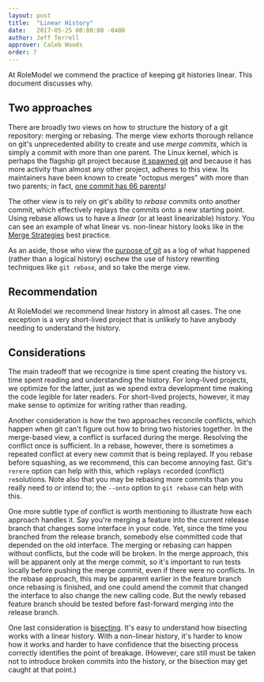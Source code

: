 ```yaml
---
layout: post
title:  "Linear History"
date:   2017-05-25 00:00:00 -0400
author: Jeff Terrell
approver: Caleb Woods
order: 7
---
```


At RoleModel we commend the practice of keeping git histories linear. This
document discusses why.

## Two approaches

There are broadly two views on how to structure the history of a git repository:
merging or rebasing. The merge view exhorts thorough reliance on git's
unprecedented ability to create and use _merge commits_, which is simply a
commit with more than one parent. The Linux kernel, which is perhaps the
flagship git project because
[it spawned git](https://git-scm.com/book/en/v2/Getting-Started-A-Short-History-of-Git) and
because it has more activity than almost any other project, adheres to this
view. Its maintainers have been known to create "octopus merges" with more than
two parents; in fact,
[one commit has 66 parents](https://www.destroyallsoftware.com/blog/2017/the-biggest-and-weirdest-commits-in-linux-kernel-git-history)!

The other view is to rely on git's ability to _rebase_ commits onto another
commit, which effectively replays the commits onto a new starting point. Using
rebase allows us to have a _linear_ (or at least linearizable) history. You can
see an example of what linear vs. non-linear history looks like in
the [Merge Strategies](merge-strategies#background) best practice.

As an aside, those who view the [purpose of git](purpose-of-git) as a log
of what happened (rather than a logical history) eschew the use of history
rewriting techniques like `git rebase`, and so take the merge view.

## Recommendation

At RoleModel we recommend linear history in almost all cases. The one exception
is a very short-lived project that is unlikely to have anybody needing to
understand the history.

## Considerations

The main tradeoff that we recognize is time spent creating the history vs. time
spent reading and understanding the history. For long-lived projects, we
optimize for the latter, just as we spend extra development time making the code
legible for later readers. For short-lived projects, however, it may make sense
to optimize for writing rather than reading.

Another consideration is how the two approaches reconcile conflicts, which
happen when git can't figure out how to bring two histories together. In the
merge-based view, a conflict is surfaced during the merge. Resolving the
conflict once is sufficient. In a rebase, however, there is sometimes a repeated
conflict at every new commit that is being replayed. If you rebase before
squashing, as we recommend, this can become annoying fast. Git's `rerere` option
can help with this, which `re`plays `re`corded (conflict) `re`solutions. Note
also that you may be rebasing more commits than you really need to or intend to;
the `--onto` option to `git rebase` can help with this.

One more subtle type of conflict is worth mentioning to illustrate how each
approach handles it. Say you're merging a feature into the current release
branch that changes some interface in your code. Yet, since the time you
branched from the release branch, somebody else committed code that depended on
the old interface. The merging or rebasing can happen without conflicts, but the
code will be broken. In the merge approach, this will be apparent only at the
merge commit, so it's important to run tests locally before pushing the merge
commit, even if there were no conflicts. In the rebase approach, this may be
apparent earlier in the feature branch once rebasing is finished, and one could
amend the commit that changed the interface to also change the new calling code.
But the newly rebased feature branch should be tested before fast-forward
merging into the release branch.

One last consideration is [bisecting](https://git-scm.com/docs/git-bisect). It's
easy to understand how bisecting works with a linear history. With a non-linear
history, it's harder to know how it works and harder to have confidence that the
bisecting process correctly identifies the point of breakage. (However, care
still must be taken not to introduce broken commits into the history, or the
bisection may get caught at that point.)
